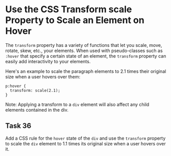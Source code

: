 # Use the CSS Transform scale Property to Scale an Element on Hover
The `transform` property has a variety of functions that let you scale, move, rotate, skew, etc., your elements. When used with pseudo-classes such as `:hover` that specify a certain state of an element, the `transform` property can easily add interactivity to your elements.

Here's an example to scale the paragraph elements to 2.1 times their original size when a user hovers over them:
```
p:hover {
  transform: scale(2.1);
}
```
Note: Applying a transform to a `div` element will also affect any child elements contained in the div.
## Task 36
Add a CSS rule for the `hover` state of the `div` and use the `transform` property to scale the `div` element to 1.1 times its original size when a user hovers over it.




